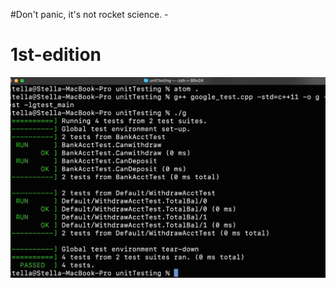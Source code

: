 #Don't panic, it's not rocket science. -

# 1st-edition
![1st-edition](https://github.com/stella-vir/unitTesting/blob/main/screenshots/Screen%20Shot%202022-10-24%20at%2013.04.16.png)

